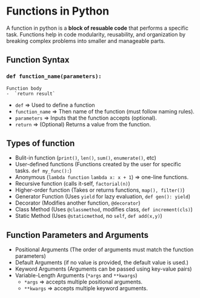 # Functions in Python

A function in python is a **block of resuable code** that performs a specific task. Functions help in code modularity, reusability, and organization by breaking complex problems into smaller and manageable parts.

## Function Syntax

### `def function_name(parameters):`

    Function body
    -  `return result`

- `def` => Used to define a function
- `function_name` => Then name of the function (must follow naming rules).
- `parameters` => Inputs that the function accepts (optional).
- `return` => (Optional) Returns a value from the function.

## Types of function

- Bulit-in function (`print()`, `len()`, `sum()`, `enumerate()`, etc)
- User-defined functions (Functions created by the user for specific tasks. `def my_func():`)
- Anonymous (`lambda function` `lambda x: x + 1`) => one-line functions.
- Recursive function (calls it-self, `factorial(n)`)
- Higher-order function (Takes or returns functions, `map(), filter()`)
- Generator Function (Uses `yield` for lazy evaluation, `def gen(): yield`)
- Decorator (Modifies another function, `@decorator`)
- Class Method (Uses `@classmethod`, modifies class, `def increment(cls)`)
- Static Method (Uses `@staticmethod`, no `self`, `def add(x,y)`)

## Function Parameters and Arguments

- Positional Arguments (The order of arguments must match the function parameters)
- Default Arguments (if no value is provided, the default value is used.)
- Keyword Arguments (Arguments can be passed using key-value pairs)
- Variable-Length Arguments (`*args` and `**kwargs`)
  - `*args` => accepts multiple positional arguments.
  - `**kwargs` => accepts multiple keyword arguments.
